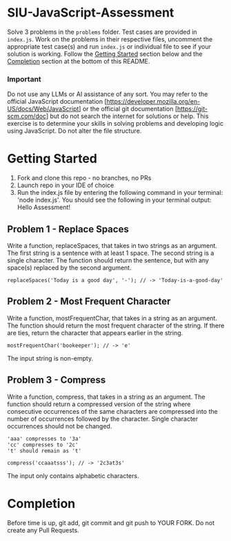 # SIU-JavaScript-Assessment

Solve 3 problems in the `problems` folder. Test cases are provided in `index.js`. Work on the problems in their respective files, uncomment the appropriate test case(s) and run `index.js` or individual file to see if your solution is working. Follow the [Getting Started](#GettingStarted) section below and the [Completion](##Completion) section at the bottom of this README.

### Important
Do not use any LLMs or AI assistance of any sort. 
You may refer to the official JavaScript documentation [https://developer.mozilla.org/en-US/docs/Web/JavaScript] or the official git documentation [https://git-scm.com/doc] but do not search the internet for solutions or help. 
This exercise is to determine your skills in solving problems and developing logic using JavaScript.
Do not alter the file structure.

# Getting Started
1. Fork and clone this repo - no branches, no PRs
2. Launch repo in your IDE of choice
3. Run the index.js file by entering the following command in your terminal: 'node index.js'. You should see the following in your terminal output:
   Hello Assessment!

## Problem 1 - Replace Spaces
Write a function, replaceSpaces, that takes in two strings as an argument. The first string is a sentence with at least 1 space. The second string is a single character. The function should return the sentence, but with any space(s) replaced by the second argument.

```
replaceSpaces('Today is a good day', '-'); // -> 'Today-is-a-good-day'
```

## Problem 2 - Most Frequent Character
Write a function, mostFrequentChar, that takes in a string as an argument. The function should return the most frequent character of the string. If there are ties, return the character that appears earlier in the string.


```
mostFrequentChar('bookeeper'); // -> 'e'
```
The input string is non-empty.

## Problem 3 - Compress
Write a function, compress, that takes in a string as an argument. The function should return a compressed version of the string where consecutive occurrences of the same characters are compressed into the number of occurrences followed by the character. Single character occurrences should not be changed.

```
'aaa' compresses to '3a'
'cc' compresses to '2c'
't' should remain as 't'

compress('ccaaatsss'); // -> '2c3at3s'
```
The input only contains alphabetic characters.

# Completion
Before time is up, git add, git commit and git push to YOUR FORK.
Do not create any Pull Requests.